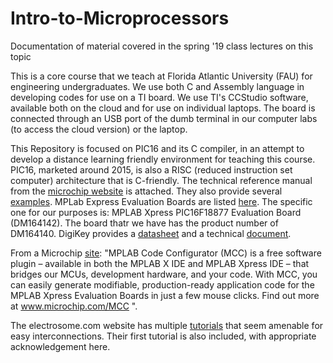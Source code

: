 # Intro-to-Microprocessors
Documentation of material covered in the spring '19 class lectures on this topic

This is a core course that we teach at Florida Atlantic University (FAU) for engineering undergraduates. We use both C and Assembly language in developing codes for use on a TI board. We use TI's CCStudio software, available both on the cloud and for use on individual laptops. The board is connected through an USB port of the dumb terminal in our computer labs (to access the cloud version) or the laptop. 

This Repository is focused on PIC16 and its C compiler, in an attempt to develop a distance learning friendly environment for teaching this course. PIC16, marketed around 2015, is also a RISC (reduced instruction set computer) architecture that is C-friendly. The technical reference manual from the [microchip website](http://ww1.microchip.com/downloads/en/DeviceDoc/400001802D.pdf) is attached.  They also provide several [examples](https://mplabxpress.microchip.com/mplabcloud/example). MPLab Express Evaluation Boards are listed [here](http://ww1.microchip.com/downloads/en/DeviceDoc/30010119B.pdf). The specific one for our purposes is: MPLAB Xpress PIC16F18877 Evaluation Board (DM164142). The board thatr we have has the product number of DM164140. DigiKey provides a [datasheet](https://www.digikey.com/product-detail/en/microchip-technology/DM164140/DM164140-ND/6044842?WT.srch=1&gclid=EAIaIQobChMItPHnhKD63gIVA1uGCh3HnwjgEAQYASABEgJeNfD_BwE) and a technical [document]().

From a Microchip [site](http://ww1.microchip.com/downloads/en/DeviceDoc/30010119B.pdf): "MPLAB Code Configurator (MCC) is a free software plugin – available in both the MPLAB X IDE and MPLAB Xpress IDE – that bridges our MCUs, development hardware, and your code. With MCC, you can easily generate modifiable, production-ready application code for the MPLAB Xpress Evaluation Boards in just a few mouse clicks. Find out more at www.microchip.com/MCC ".

The electrosome.com website has multiple [tutorials](https://electrosome.com/category/tutorials/pic-microcontroller/mplab-xc8/) that seem amenable for easy interconnections. Their first tutorial is also included, with appropriate acknowledgement here. 



